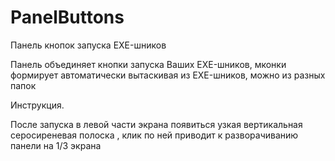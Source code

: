 # PanelButtons
Панель кнопок запуска EXE-шников

Панель объединяет кнопки запуска Ваших EXE-шников, мконки формирует автоматически вытаскивая из EXE-шников,
можно из разных папок

Инструкция.

  После запуска в левой части экрана появиться узкая вертикальная серосиреневая полоска , 
клик по ней приводит к разворачиванию панели на 1/3 экрана
  
